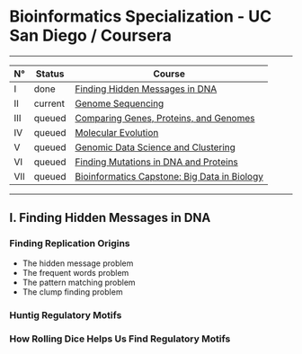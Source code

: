 # Bioinformatics Specialization - UC San Diego / Coursera

---

N°  | Status | Course |
--- | --- | --- |
I   | done | [Finding Hidden Messages in DNA](https://www.coursera.org/learn/dna-analysis)
II  | current | [Genome Sequencing](https://www.coursera.org/learn/genome-sequencing)
III | queued | [Comparing Genes, Proteins, and Genomes](https://www.coursera.org/learn/comparing-genomes) |
IV  | queued | [Molecular Evolution](https://www.coursera.org/learn/molecular-evolution) |
V   | queued | [Genomic Data Science and Clustering](https://www.coursera.org/learn/genomic-data) |
VI  | queued | [Finding Mutations in DNA and Proteins](https://www.coursera.org/learn/dna-mutations) |
VII | queued | [Bioinformatics Capstone: Big Data in Biology](https://www.coursera.org/learn/bioinformatics-project) |

---

## I. Finding Hidden Messages in DNA
### Finding Replication Origins
+ The hidden message problem
+ The frequent words problem
+ The pattern matching problem
+ The clump finding problem
### Huntig Regulatory Motifs
### How Rolling Dice Helps Us Find Regulatory Motifs
